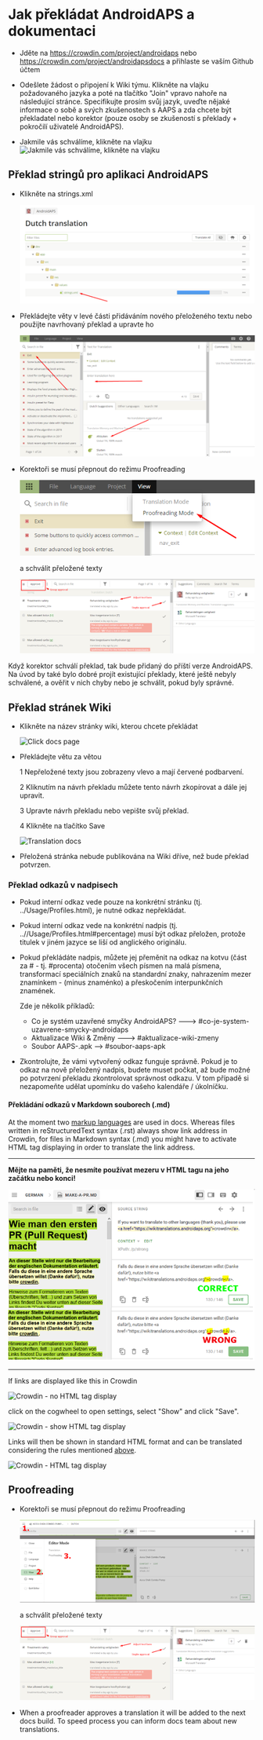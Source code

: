 # Jak překládat AndroidAPS a dokumentaci

* Jděte na <https://crowdin.com/project/androidaps> nebo <https://crowdin.com/project/androidapsdocs> a přihlaste se vaším Github účtem

* Odešlete žádost o připojení k Wiki týmu. Klikněte na vlajku požadovaného jazyka a poté na tlačítko "Join" vpravo nahoře na následující stránce. Specifikujte prosím svůj jazyk, uveďte nějaké informace o sobě a svých zkušenostech s AAPS a zda chcete být překladatel nebo korektor (pouze osoby se zkušeností s překlady + pokročilí uživatelé AndroidAPS).

* Jakmile vás schválíme, klikněte na vlajku ![Jakmile vás schválíme, klikněte na vlajku](./images/translation_flags2019.png)

## Překlad stringů pro aplikaci AndroidAPS

* Klikněte na strings.xml
    
    ![Klikněte na strings.xml](./images/translations-click-strings.png)

* Překládejte věty v levé části přidáváním nového přeloženého textu nebo použijte navrhovaný překlad a upravte ho
    
    ![Překlad aplikace](./images/translations-translate.png)

* Korektoři se musí přepnout do režimu Proofreading
    
    ![Režim korektur překladů aplikace](./images/translations-proofreading-mode.png)
    
    a schválit přeložené texty
    
    ![schválit text](./images/translations-proofreading.png)

Když korektor schválí překlad, tak bude přidaný do příští verze AndroidAPS. Na úvod by také bylo dobré projít existující překlady, které ještě nebyly schválené, a ověřit v nich chyby nebo je schválit, pokud byly správné.

## Překlad stránek Wiki

* Klikněte na název stránky wiki, kterou chcete překládat
    
    ![Click docs page](./images/translation_WikiPage.png)

* Překládejte větu za větou
    
    1 Nepřeložené texty jsou zobrazeny vlevo a mají červené podbarvení.
    
    2 Kliknutím na návrh překladu můžete tento návrh zkopírovat a dále jej upravit.
    
    3 Upravte návrh překladu nebo vepište svůj překlad.
    
    4 Klikněte na tlačítko Save
    
    ![Translation docs](./images/translation_WikiTranslate.png)

* Přeložená stránka nebude publikována na Wiki dříve, než bude překlad potvrzen.

### Překlad odkazů v nadpisech

* Pokud interní odkaz vede pouze na konkrétní stránku (tj. ../Usage/Profiles.html), je nutné odkaz nepřekládat.
* Pokud interní odkaz vede na konkrétní nadpis (tj. ..//Usage/Profiles.html#percentage) musí být odkaz přeložen, protože titulek v jiném jazyce se liší od anglického originálu.
* Pokud překládáte nadpis, můžete jej přeměnit na odkaz na kotvu (část za # - tj. #procenta) otočením všech písmen na malá písmena, transformací speciálních znaků na standardní znaky, nahrazením mezer znamínkem - (minus znaménko) a přeskočením interpunkčních znamének.
    
    Zde je několik příkladů:
    
    * Co je systém uzavřené smyčky AndroidAPS? \---> #co-je-system-uzavrene-smycky-androidaps
    * Aktualizace Wiki & Změny \---> #aktualizace-wiki-zmeny
    * Soubor AAPS-.apk --> #soubor-aaps-apk

* Zkontrolujte, že vámi vytvořený odkaz funguje správně. Pokud je to odkaz na nově přeložený nadpis, budete muset počkat, až bude možné po potvrzení překladu zkontrolovat správnost odkazu. V tom případě si nezapomeňte udělat upomínku do vašeho kalendáře / úkolníčku.

#### Překládání odkazů v Markdown souborech (.md)

At the moment two [markup languages](./make-a-PR#code-syntax) are used in docs. Whereas files written in reStructuredText syntax (.rst) always show link address in Crowdin, for files in Markdown syntax (.md) you might have to activate HTML tag displaying in order to translate the link address.

* * *

**Mějte na paměti, že nesmíte používat mezeru v HTML tagu na jeho začátku nebo konci!**

![Crodwin - HTML tag without space character](./images/Crowdin_HTMLtag.png)

* * *

If links are displayed like this in Crowdin

![Crowdin - no HTML tag display](./images/CrowdinShowURL1.png)

click on the cogwheel to open settings, select "Show" and click "Save".

![Crowdin - show HTML tag display](./images/CrowdinShowURL2.png)

Links will then be shown in standard HTML format and can be translated considering the rules mentioned [above](./translations#translate-headline-links).

![Crowdin - HTML tag display](./images/CrowdinShowURL3.png)

## Proofreading

* Korektoři se musí přepnout do režimu Proofreading
    
    ![Proofreading mode docs](./images/translation_WikiProofreading.png)
    
    a schválit přeložené texty
    
    ![schválit text](./images/translations-proofreading.png)

* When a proofreader approves a translation it will be added to the next docs build. To speed process you can inform docs team about new translations.